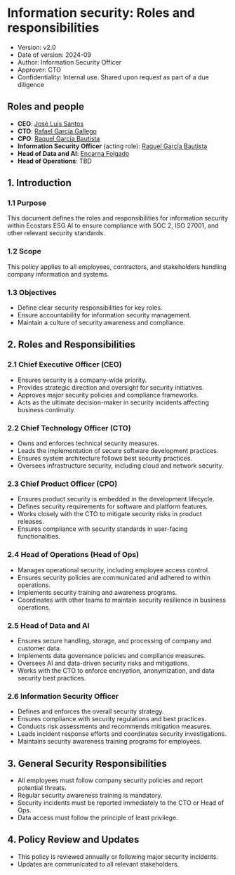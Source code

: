 # Information security: Roles and responsibilities 
* Version: v2.0
* Date of version: 2024-09
* Author: Information Security Officer
* Approver: CTO
* Confidentiality: Internal use. Shared upon request as part of a due diligence


## Roles and people
* **CEO**: [José Luis Santos](https://www.linkedin.com/in/jlsantosy/)
* **CTO**: [Rafael García Gallego](https://www.linkedin.com/in/rafaelgarciagallego/)
* **CPO**: [Raquel García Bautista](https://www.linkedin.com/in/raquelgb/)
* **Information Security Officer** (acting role): [Raquel García Bautista](https://www.linkedin.com/in/raquelgb/)
* **Head of Data and AI**: [Encarna Folgado](https://www.linkedin.com/in/encarnaci%C3%B3n-folgado-z%C3%BA%C3%B1iga-09b046b/)
* **Head of Operations**: TBD


## 1. Introduction
### 1.1 Purpose
This document defines the roles and responsibilities for information security within Ecostars ESG AI to ensure compliance with SOC 2, ISO 27001, and other relevant security standards.

### 1.2 Scope
This policy applies to all employees, contractors, and stakeholders handling company information and systems.

### 1.3 Objectives
- Define clear security responsibilities for key roles.
- Ensure accountability for information security management.
- Maintain a culture of security awareness and compliance.

## 2. Roles and Responsibilities

### 2.1 Chief Executive Officer (CEO)
- Ensures security is a company-wide priority.
- Provides strategic direction and oversight for security initiatives.
- Approves major security policies and compliance frameworks.
- Acts as the ultimate decision-maker in security incidents affecting business continuity.

### 2.2 Chief Technology Officer (CTO)
- Owns and enforces technical security measures.
- Leads the implementation of secure software development practices.
- Ensures system architecture follows best security practices.
- Oversees infrastructure security, including cloud and network security.

### 2.3 Chief Product Officer (CPO)
- Ensures product security is embedded in the development lifecycle.
- Defines security requirements for software and platform features.
- Works closely with the CTO to mitigate security risks in product releases.
- Ensures compliance with security standards in user-facing functionalities.

### 2.4 Head of Operations (Head of Ops)
- Manages operational security, including employee access control.
- Ensures security policies are communicated and adhered to within operations.
- Implements security training and awareness programs.
- Coordinates with other teams to maintain security resilience in business operations.

### 2.5 Head of Data and AI
- Ensures secure handling, storage, and processing of company and customer data.
- Implements data governance policies and compliance measures.
- Oversees AI and data-driven security risks and mitigations.
- Works with the CTO to enforce encryption, anonymization, and data security best practices.

### 2.6 Information Security Officer
- Defines and enforces the overall security strategy.
- Ensures compliance with security regulations and best practices.
- Conducts risk assessments and recommends mitigation measures.
- Leads incident response efforts and coordinates security investigations.
- Maintains security awareness training programs for employees.

## 3. General Security Responsibilities
- All employees must follow company security policies and report potential threats.
- Regular security awareness training is mandatory.
- Security incidents must be reported immediately to the CTO or Head of Ops.
- Data access must follow the principle of least privilege.

## 4. Policy Review and Updates
- This policy is reviewed annually or following major security incidents.
- Updates are communicated to all relevant stakeholders.

